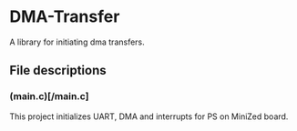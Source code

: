 # DMA-Transfer
A library for initiating dma transfers.
## File descriptions
### (main.c)[/main.c]
This project initializes UART, DMA and interrupts for PS on MiniZed board.